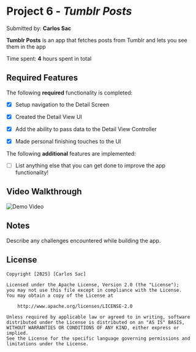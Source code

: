 # Project 6 - *Tumblr Posts*

Submitted by: **Carlos Sac**

**Tumblr Posts** is an app that fetches posts from Tumblr and lets you see them in the app 

Time spent: **4** hours spent in total

## Required Features

The following **required** functionality is completed:

- [x] Setup navigation to the Detail Screen
- [x] Created the Detail View UI
- [x] Add the ability to pass data to the Detail View Controller
- [x] Made personal finishing touches to the UI


The following **additional** features are implemented:

- [ ] List anything else that you can get done to improve the app functionality!

## Video Walkthrough

<img src="demo.gif" title="demo video" alt="Demo Video"/>

## Notes

Describe any challenges encountered while building the app.

## License

    Copyright [2025] [Carlos Sac]

    Licensed under the Apache License, Version 2.0 (the "License");
    you may not use this file except in compliance with the License.
    You may obtain a copy of the License at

        http://www.apache.org/licenses/LICENSE-2.0

    Unless required by applicable law or agreed to in writing, software
    distributed under the License is distributed on an "AS IS" BASIS,
    WITHOUT WARRANTIES OR CONDITIONS OF ANY KIND, either express or implied.
    See the License for the specific language governing permissions and
    limitations under the License.
